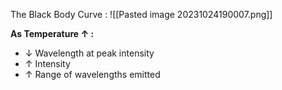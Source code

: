 The Black Body Curve :
![[Pasted image 20231024190007.png]]

**As Temperature $\uparrow$ :**
- $\downarrow$ Wavelength at peak intensity
- $\uparrow$ Intensity
- $\uparrow$ Range of wavelengths emitted

